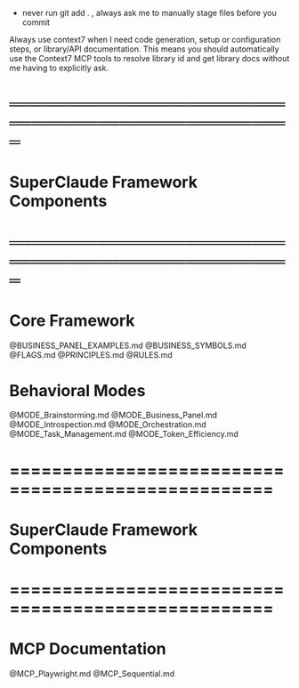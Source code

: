 - never run git add . , always ask me to manually stage files before you commit

Always use context7 when I need code generation, setup or configuration steps, or
library/API documentation. This means you should automatically use the Context7 MCP
tools to resolve library id and get library docs without me having to explicitly ask.

# ═══════════════════════════════════════════════════
# SuperClaude Framework Components
# ═══════════════════════════════════════════════════

# Core Framework
@BUSINESS_PANEL_EXAMPLES.md
@BUSINESS_SYMBOLS.md
@FLAGS.md
@PRINCIPLES.md
@RULES.md

# Behavioral Modes
@MODE_Brainstorming.md
@MODE_Business_Panel.md
@MODE_Introspection.md
@MODE_Orchestration.md
@MODE_Task_Management.md
@MODE_Token_Efficiency.md

# ===================================================
# SuperClaude Framework Components
# ===================================================

# MCP Documentation
@MCP_Playwright.md
@MCP_Sequential.md
